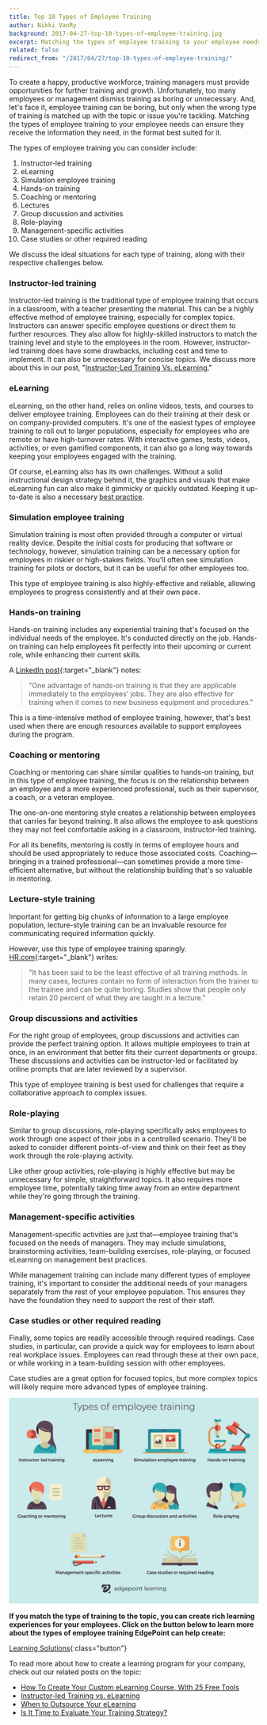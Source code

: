 ```yaml
---
title: Top 10 Types of Employee Training
author: Nikki VanRy
background: 2017-04-27-top-10-types-of-employee-training.jpg
excerpt: Matching the types of employee training to your employee needs can ensure your employees receive the information they need, in the format best suited for it.
related: false
redirect_from: "/2017/04/27/top-10-types-of-employee-training/"
---
```


To create a happy, productive workforce, training managers must provide opportunities for further training and growth. Unfortunately, too many employees or management dismiss training as boring or unnecessary. And, let's face it, employee training can be boring, but only when the wrong type of training is matched up with the topic or issue you're tackling. Matching the types of employee training to your employee needs can ensure they receive the information they need, in the format best suited for it.

The types of employee training you can consider include:

1.  Instructor-led training
2.  eLearning
3.  Simulation employee training
4.  Hands-on training
5.  Coaching or mentoring
6.  Lectures
7.  Group discussion and activities
8.  Role-playing
9.  Management-specific activities
10.  Case studies or other required reading

We discuss the ideal situations for each type of training, along with their respective challenges below.

### Instructor-led training

Instructor-led training is the traditional type of employee training that occurs in a classroom, with a teacher presenting the material.
This can be a highly effective method of employee training, especially for complex topics. Instructors can answer specific employee questions or direct them to further resources. They also allow for highly-skilled instructors to match the training level and style to the employees in the room.
However, instructor-led training does have some drawbacks, including cost and time to implement. It can also be unnecessary for concise topics. We discuss more about this in our post, "[Instructor-Led Training Vs. eLearning.](http://www.edgepointlearning.com/2016/07/21/Instructor-led-Training-vs-eLearning/)"

### eLearning

eLearning, on the other hand, relies on online videos, tests, and courses to deliver employee training. Employees can do their training at their desk or on company-provided computers.
It's one of the easiest types of employee training to roll out to larger populations, especially for employees who are remote or have high-turnover rates. With interactive games, tests, videos, activities, or even gamified components, it can also go a long way towards keeping your employees engaged with the training.

Of course, eLearning also has its own challenges. Without a solid instructional design strategy behind it, the graphics and visuals that make eLearning fun can also make it gimmicky or quickly outdated. Keeping it up-to-date is also a necessary [best practice](http://www.edgepointlearning.com/2016/06/15/technical-training-best-practices/).

### Simulation employee training

Simulation training is most often provided through a computer or virtual reality device. Despite the initial costs for producing that software or technology, however, simulation training can be a necessary option for employees in riskier or high-stakes fields. You'll often see simulation training for pilots or doctors, but it can be useful for other employees too.

This type of employee training is also highly-effective and reliable, allowing employees to progress consistently and at their own pace.

### Hands-on training

Hands-on training includes any experiential training that's focused on the individual needs of the employee. It's conducted directly on the job. Hands-on training can help employees fit perfectly into their upcoming or current role, while enhancing their current skills.

A [LinkedIn post](https://www.linkedin.com/pulse/5-effective-employee-training-techniques-work-jason-silver){:target="_blank"} notes:

> "One advantage of hands-on training is that they are applicable immediately to the employees’ jobs. They are also effective for training when it comes to new business equipment and procedures."

This is a time-intensive method of employee training, however, that's best used when there are enough resources available to support employees during the program.

### Coaching or mentoring

Coaching or mentoring can share similar qualities to hands-on training, but in this type of employee training, the focus is on the relationship between an employee and a more experienced professional, such as their supervisor, a coach, or a veteran employee.

The one-on-one mentoring style creates a relationship between employees that carries far beyond training. It also allows the employee to ask questions they may not feel comfortable asking in a classroom, instructor-led training.

For all its benefits, mentoring is costly in terms of employee hours and should be used appropriately to reduce those associated costs. Coaching—bringing in a trained professional—can sometimes provide a more time-efficient alternative, but without the relationship building that's so valuable in mentoring.

### Lecture-style training

Important for getting big chunks of information to a large employee population, lecture-style training can be an invaluable resource for communicating required information quickly.

However, use this type of employee training sparingly. [HR.com](https://www.hr.com/en/communities/training_and_development/list-of-training-methods_eacwezdm.html){:target="_blank"} writes:

> "It has been said to be the least effective of all training methods. In many cases, lectures contain no form of interaction from the trainer to the trainee and can be quite boring. Studies show that people only retain 20 percent of what they are taught in a lecture."

### Group discussions and activities

For the right group of employees, group discussions and activities can provide the perfect training option. It allows multiple employees to train at once, in an environment that better fits their current departments or groups. These discussions and activities can be instructor-led or facilitated by online prompts that are later reviewed by a supervisor.

This type of employee training is best used for challenges that require a collaborative approach to complex issues.

### Role-playing

Similar to group discussions, role-playing specifically asks employees to work through one aspect of their jobs in a controlled scenario. They'll be asked to consider different points-of-view and think on their feet as they work through the role-playing activity.

Like other group activities, role-playing is highly effective but may be unnecessary for simple, straightforward topics. It also requires more employee time, potentially taking time away from an entire department while they're going through the training.

### Management-specific activities

Management-specific activities are just that—employee training that's focused on the needs of managers. They may include simulations, brainstorming activities, team-building exercises, role-playing, or focused eLearning on management best practices.

While management training can include many different types of employee training, it's important to consider the additional needs of your managers separately from the rest of your employee population. This ensures they have the foundation they need to support the rest of their staff.

### Case studies or other required reading

Finally, some topics are readily accessible through required readings. Case studies, in particular, can provide a quick way for employees to learn about real workplace issues. Employees can read through these at their own pace, or while working in a team-building session with other employees.

Case studies are a great option for focused topics, but more complex topics will likely require more advanced types of employee training.

![Types of Employee Training](/assets/images/blog/types-of-employee-training.svg)

<b>If you match the type of training to the topic, you can create rich learning experiences for your employees. Click on the button below to learn more about the types of employee training EdgePoint can help create:</b>

[Learning Solutions](/solutions/){:class="button"}

To read more about how to create a learning program for your company, check out our related posts on the topic:

*  [How To Create Your Custom eLearning Course, With 25 Free Tools ](http://www.edgepointlearning.com/2017/04/02/How-To-Create-Your-Custom-eLearning-Course-With-25-Free-Tools/)
*  [Instructor-led Training vs. eLearning ](http://www.edgepointlearning.com/2016/07/21/Instructor-led-Training-vs-eLearning/)
*  [When to Outsource Your eLearning](http://www.edgepointlearning.com/2015/12/15/when-to-outsource-your-elearning/)
*  [Is It Time to Evaluate Your Training Strategy?](http://www.edgepointlearning.com/2016/06/01/is-it-time-to-evaluate-your-training-strategy/)

